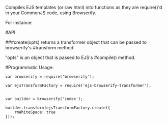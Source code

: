 Compiles EJS templates (or raw html) into functions as they are require()'d in your CommonJS code, using Browserify.

For instance:




#API

##\#create(opts)
returns a transformer object that can be passed to browserify's #transform method.

"opts" is an object that is passed to EJS's #compile() method.


#Programmatic Usage:

    var browserify = require('browserify');

    var ejsTransformFactory = require('ejs-browserify-transformer');


    var builder = browserify('index');

    builder.transform(ejsTransformFactory.create({
        rmWhiteSpace: true
    }));